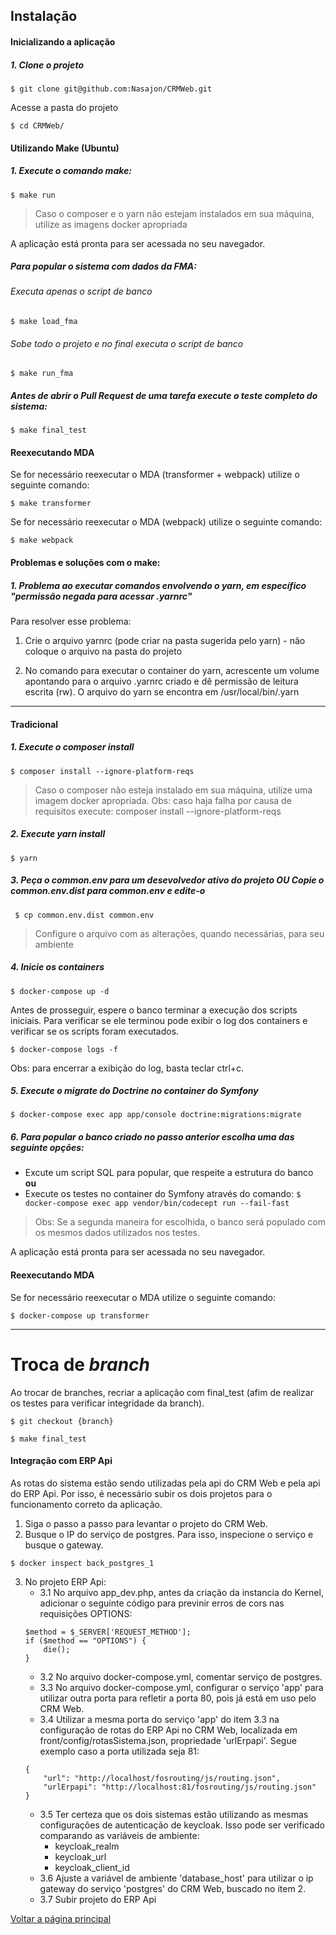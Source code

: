## Instalação

#### Inicializando a aplicação

##### 1. Clone o projeto
```$ git clone git@github.com:Nasajon/CRMWeb.git```

Acesse a pasta do projeto

```$ cd CRMWeb/```

#### Utilizando Make (Ubuntu)

##### 1. Execute o comando make:

```$ make run ```

> Caso o composer e o yarn não estejam instalados em sua máquina, utilize as imagens docker apropriada

A aplicação está pronta para ser acessada no seu navegador.


##### Para popular o sistema com dados da FMA:

###### Executa apenas o script de banco

```$ make load_fma```

###### Sobe todo o projeto e no final executa o script de banco

```$ make run_fma```

##### Antes de abrir o Pull Request de uma tarefa execute o teste completo do sistema:

```$ make final_test```


#### Reexecutando MDA

Se for necessário reexecutar o MDA (transformer + webpack) utilize o seguinte comando:

```$ make transformer ```  

Se for necessário reexecutar o MDA (webpack) utilize o seguinte comando:

```$ make webpack ```  


#### Problemas e soluções com o make:


##### 1. Problema ao executar comandos envolvendo o yarn, em específico "permissão negada para acessar .yarnrc"

Para resolver esse problema:

1. Crie o arquivo yarnrc (pode criar na pasta sugerida pelo yarn) - não coloque o arquivo na pasta do projeto

2. No comando para executar o container do yarn, acrescente um volume apontando para o arquivo .yarnrc criado e dê permissão de leitura escrita (rw). O arquivo do yarn se encontra em /usr/local/bin/.yarn 


---------------------------------------------------------------------------------------------------------------------------

#### Tradicional

##### 1. Execute o composer install
```$ composer install --ignore-platform-reqs```

> Caso o composer não esteja instalado em sua máquina, utilize uma imagem docker apropriada.
> Obs: caso haja falha por causa de requisitos execute: composer install --ignore-platform-reqs 

##### 2. Execute yarn install
``` $ yarn ```

##### 3. Peça o common.env para um desevolvedor ativo do projeto OU Copie o common.env.dist para common.env e edite-o

``` $ cp common.env.dist common.env```
> Configure o arquivo com as alterações, quando necessárias, para seu ambiente

##### 4. Inicie os containers

``` $ docker-compose up -d ```

Antes de prosseguir, espere o banco terminar a execução dos scripts iniciais. Para verificar se ele terminou pode exibir o log dos containers e verificar se os scripts foram executados.

```$ docker-compose logs -f```

Obs: para encerrar a exibição do log, basta teclar ctrl+c.

##### 5. Execute o migrate do Doctrine no container do Symfony

```$ docker-compose exec app app/console doctrine:migrations:migrate```

##### 6. Para popular o banco criado no passo anterior escolha uma das seguinte opções:

* Excute um script SQL para popular, que respeite a estrutura do banco **ou**
* Execute os testes no container do Symfony através do comando:
```$ docker-compose exec app vendor/bin/codecept run --fail-fast```
> Obs: Se a segunda maneira for escolhida, o banco será populado com os mesmos dados utilizados nos testes.

A aplicação está pronta para ser acessada no seu navegador.

#### Reexecutando MDA

Se for necessário reexecutar o MDA utilize o seguinte comando:

```$ docker-compose up transformer```  

---

# Troca de _branch_

Ao trocar de branches, recriar a aplicação com final_test (afim de realizar os testes para verificar integridade da branch).

```$ git checkout {branch}```

```$ make final_test```

#### Integração com ERP Api

As rotas do sistema estão sendo utilizadas pela api do CRM Web e pela api do ERP Api. Por isso, é necessário subir os dois projetos para o funcionamento correto da aplicação.

1. Siga o passo a passo para levantar o projeto do CRM Web.
2. Busque o IP do serviço de postgres. Para isso, inspecione o serviço e busque o gateway.

```$ docker inspect back_postgres_1 ```

3. No projeto ERP Api:
    - 3.1 No arquivo app_dev.php, antes da criação da instancia do Kernel, adicionar o seguinte código para previnir erros de cors nas requisições OPTIONS:
    ```
    $method = $_SERVER['REQUEST_METHOD'];
    if ($method == "OPTIONS") {
        die();
    }
    ```
    - 3.2 No arquivo docker-compose.yml, comentar serviço de postgres.
    - 3.3 No arquivo docker-compose.yml, configurar o serviço 'app' para utilizar outra porta para refletir a porta 80, pois já está em uso pelo CRM Web.
    - 3.4 Utilizar a mesma porta do serviço 'app' do item 3.3 na configuração de rotas do ERP Api no CRM Web, localizada em front/config/rotasSistema.json, propriedade 'urlErpapi'. Segue exemplo caso a porta utilizada seja 81:
    ```
    {
        "url": "http://localhost/fosrouting/js/routing.json",
        "urlErpapi": "http://localhost:81/fosrouting/js/routing.json"
    }
    ```
    - 3.5 Ter certeza que os dois sistemas estão utilizando as mesmas configurações de autenticação de keycloak. Isso pode ser verificado comparando as variáveis de ambiente:
        - keycloak_realm
        - keycloak_url
        - keycloak_client_id
    - 3.6 Ajuste a variável de ambiente 'database_host' para utilizar o ip gateway do serviço 'postgres' do CRM Web, buscado no item 2.
    - 3.7 Subir projeto do ERP Api

[Voltar a página principal](../../README.md)
